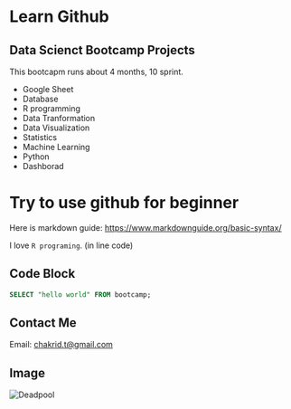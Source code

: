 # Learn Github
## Data Scienct Bootcamp Projects

This bootcapm runs about 4 months, 10 sprint.

- Google Sheet
- Database
- R programming
- Data Tranformation
- Data Visualization
- Statistics
- Machine Learning
- Python
- Dashborad

# Try to use github for beginner

Here is markdown guide: https://www.markdownguide.org/basic-syntax/

I love `R programing`. (in line code)

## Code Block
``` sql
SELECT "hello world" FROM bootcamp;
```

## Contact Me
Email: chakrid.t@gmail.com

## Image
![Deadpool](https://ew.com/thmb/3eoGKEgI3NBRt10ROHPWi1v-I2A=/1500x0/filters:no_upscale():max_bytes(150000):strip_icc()/Deadpool-050724-869ff7366a5f470ba61752c460e2935e.jpg)

## 
